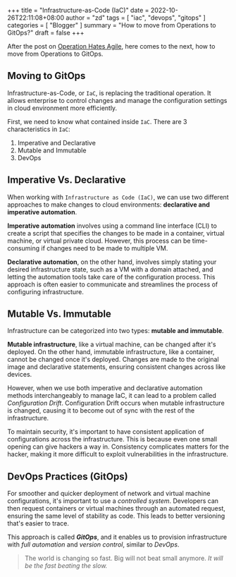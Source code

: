 +++
title =  "Infrastructure-as-Code (IaC)"
date = 2022-10-26T22:11:08+08:00
author = "zd"
tags = [ "iac", "devops", "gitops" ]
categories = [ "Blogger" ]
summary = "How to move from Operations to GitOps?"
draft = false
+++

After the post on [Operation Hates Agile](https://myseq.blogspot.com/2022/10/operation-hates-agile.html), here comes to the next, how to move from Operations to GitOps.

## Moving to GitOps

Infrastructure-as-Code, or `IaC`, is replacing the traditional operation. It allows enterprise to control changes and manage the configuration settings in cloud environment more efficiently.

First, we need to know what contained inside `IaC`. There are 3 characteristics in `IaC`:

  1. Imperative and Declarative
  2. Mutable and Immutable
  3. DevOps


## Imperative Vs. Declarative

When working with `Infrastructure as Code (IaC)`, we can use two different approaches to make changes to cloud environments: **declarative and imperative automation**.

**Imperative automation** involves using a command line interface (CLI) to create a script that specifies the changes to be made in a container, virtual machine, or virtual private cloud. However, this process can be time-consuming if changes need to be made to multiple VM.

**Declarative automation**, on the other hand, involves simply stating your desired infrastructure state, such as a VM with a domain attached, and letting the automation tools take care of the configuration process. This approach is often easier to communicate and streamlines the process of configuring infrastructure.

## Mutable Vs. Immutable

Infrastructure can be categorized into two types: **mutable and immutable**.

**Mutable infrastructure**, like a virtual machine, can be changed after it's deployed. On the other hand, immutable infrastructure, like a container, cannot be changed once it's deployed. Changes are made to the original image and declarative statements, ensuring consistent changes across like devices.

However, when we use both imperative and declarative automation methods interchangeably to manage IaC, it can lead to a problem called *Configuration Drift*. Configuration Drift occurs when mutable infrastructure is changed, causing it to become out of sync with the rest of the infrastructure.

To maintain security, it's important to have consistent application of configurations across the infrastructure. This is because even one small opening can give hackers a way in. Consistency complicates matters for the hacker, making it more difficult to exploit vulnerabilities in the infrastructure.

## DevOps Practices (GitOps)

For smoother and quicker deployment of network and virtual machine configurations, it's important to use a *controlled system*. Developers can then request containers or virtual machines through an automated request, ensuring the same level of stability as code. This leads to better versioning that's easier to trace.

This approach is called ***GitOps***, and it enables us to provision infrastructure with *full automation* and *version control*, similar to *DevOps*.

>
> The world is changing so fast. Big will not beat small anymore. *It will be the fast beating the slow.*
>

